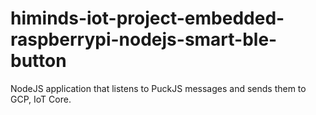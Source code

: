 # himinds-iot-project-embedded-raspberrypi-nodejs-smart-ble-button
NodeJS application that listens to PuckJS messages and sends them to GCP, IoT Core.
